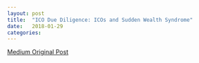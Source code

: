 ```yaml
---
layout: post
title:  "ICO Due Diligence: ICOs and Sudden Wealth Syndrome"
date:   2018-01-29
categories:
---
```


[Medium Original Post](https://medium.com/fabrik-thoughts/ico-due-diligence-icos-and-sudden-wealth-syndrome-eec361d245d4)


